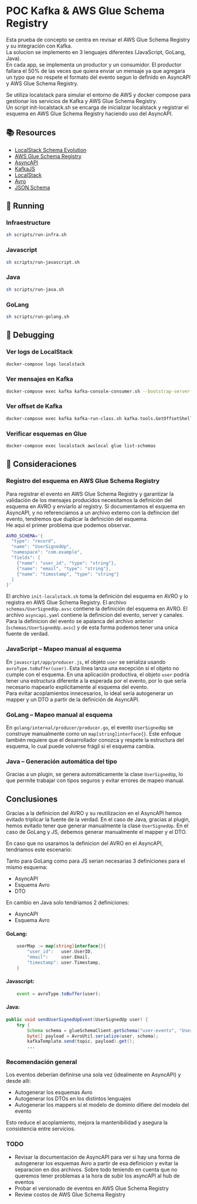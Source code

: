 # POC Kafka & AWS Glue Schema Registry

Esta prueba de concepto se centra en revisar el AWS Glue Schema Registry y su integración con Kafka.    
La solucion se implemento en 3 lenguajes diferentes (JavaScript, GoLang, Java).   
En cada app, se implementa un productor y un consumidor. El productor fallara el 50% de las veces que quiera enviar un mensaje ya que agregara un typo que no respete el formato del evento segun lo definido en AsyncAPI y AWS Glue Schema Registry.

Se utiliza localstack para simular el entorno de AWS y docker compose para gestionar los servicios de Kafka y AWS Glue Schema Registry.   
Un script init-localstack.sh se encarga de inicializar localstack y registrar el esquema en AWS Glue Schema Registry haciendo uso del AsyncAPI.

## 📚 Resources
- [LocalStack Schema Evolution](https://docs.localstack.cloud/aws/tutorials/schema-evolution-glue-msk/)
- [AWS Glue Schema Registry](https://docs.aws.amazon.com/glue/latest/dg/schema-registry.html)
- [AsyncAPI](https://www.asyncapi.com/)
- [KafkaJS](https://kafka.js.org/)
- [LocalStack](https://localstack.cloud/)
- [Avro](https://avro.apache.org/)
- [JSON Schema](https://json-schema.org/)

## 🏃 Running

### Infraestructure
```bash
sh scripts/run-infra.sh
```

### Javascript
```bash
sh scripts/run-javascript.sh
```

### Java
```bash
sh scripts/run-java.sh
```

### GoLang
```bash
sh scripts/run-golang.sh
```

## 🐛 Debugging

### Ver logs de LocalStack
```bash
docker-compose logs localstack
```

### Ver mensajes en Kafka
```bash
docker-compose exec kafka kafka-console-consumer.sh --bootstrap-server localhost:9092 --topic users.signedup --from-beginning
```

### Ver offset de Kafka
```bash
docker-compose exec kafka kafka-run-class.sh kafka.tools.GetOffsetShell --broker-list localhost:9092 --topic users.signedup --time -1
```
### Verificar esquemas en Glue
```bash
docker-compose exec localstack awslocal glue list-schemas
```


## 🧠 Consideraciones

### Registro del esquema en AWS Glue Schema Registry

Para registrar el evento en AWS Glue Schema Registry y garantizar la validación de los mensajes producidos necesitamos la definición del esquema en AVRO y enviarlo al registry. 
Si documentamos el esquema en AsyncAPI, y no referenciamos a un archivo externo con la defincion del evento, tendremos que duplicar la definición del esquema.    
He aqui el primer problema que podemos observar.

```bash
AVRO_SCHEMA='{
  "type": "record",
  "name": "UserSignedUp",
  "namespace": "com.example",
  "fields": [
    {"name": "user_id", "type": "string"},
    {"name": "email", "type": "string"},
    {"name": "timestamp", "type": "string"}
  ]
}'
```
El archivo `init-localstack.sh` toma la definición del esquema en AVRO y lo registra en AWS Glue Schema Registry.
El archivo `schemas/UserSignedUp.avsc` contiene la definición del esquema en AVRO.
El archivo `asyncapi.yaml` contiene la definicion del evento, server y canales. Para la definicion del evento se apalanca del archivo anterior (`schemas/UserSignedUp.avsc`) y de esta forma podemos tener una unica fuente de verdad.


### JavaScript – Mapeo manual al esquema
En `javascript/app/producer.js`, el objeto `user` se serializa usando `avroType.toBuffer(user)`. Esta línea lanza una excepción si el objeto no cumple con el esquema. En una aplicación productiva, el objeto `user` podría tener una estructura diferente a la esperada por el evento, por lo que sería necesario mapearlo explícitamente al esquema del evento.   
Para evitar acoplamientos innecesarios, lo ideal sería autogenerar un mapper y un DTO a partir de la definición de AsyncAPI.

### GoLang – Mapeo manual al esquema
En `golang/internal/producer/producer.go`, el evento `UserSignedUp` se construye manualmente como un `map[string]interface{}`. Este enfoque también requiere que el desarrollador conozca y respete la estructura del esquema, lo cual puede volverse frágil si el esquema cambia.

### Java – Generación automática del tipo
Gracias a un plugin, se genera automáticamente la clase `UserSignedUp`, lo que permite trabajar con tipos seguros y evitar errores de mapeo manual.  

## Conclusiones

Gracias a la definicion del AVRO y su reutilizacion en el AsyncAPI hemos evitado triplicar la fuente de la verdad. En el caso de Java, gracias al plugin, hemos evitado tener que generar manualmente la clase `UserSignedUp`. En el caso de GoLang y JS, debemos generar manualmente el mapper y el DTO.   

En caso que no usaramos la definicion del AVRO en el AsyncAPI, tendriamos este escenario:

Tanto para GoLang como para JS serian necesarias 3 definiciones para el mismo esquema:
- AsyncAPI
- Esquema Avro
- DTO

En cambio en Java solo tendriamos 2 definiciones:
- AsyncAPI
- Esquema Avro  

#### GoLang:
```go
	userMap := map[string]interface{}{
		"user_id":   user.UserID,
		"email":     user.Email,
		"timestamp": user.Timestamp,
	}
```     

#### Javascript:
```js
    event = avroType.toBuffer(user);
```     

#### Java:
```java
public void sendUserSignedUpEvent(UserSignedUp user) {
    try {
        Schema schema = glueSchemaClient.getSchema("user-events", "UserSignedUp");
        byte[] payload = AvroUtil.serialize(user, schema);
        kafkaTemplate.send(topic, payload).get();
        ...
```



### Recomendación general
Los eventos deberían definirse una sola vez (idealmente en AsyncAPI) y desde allí:

- Autogenerar los esquemas Avro
- Autogenerar los DTOs en los distintos lenguajes
- Autogenerar los mappers si el modelo de dominio difiere del modelo del evento

Esto reduce el acoplamiento, mejora la mantenibilidad y asegura la consistencia entre servicios.

### TODO
- Revisar la documentación de AsyncAPI para ver si hay una forma de autogenerar los esquemas Avro a partir de esa definicion y evitar la separacion en dos archivos. Sobre todo teniendo en cuenta que no queremos tener problemas a la hora de subir los asyncAPI al hub de eventos
- Probar el versionado de eventos en AWS Glue Schema Registry
- Review costos de AWS Glue Schema Registry